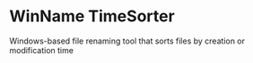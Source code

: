 # WinName TimeSorter
 Windows-based file renaming tool that sorts files by creation or modification time
